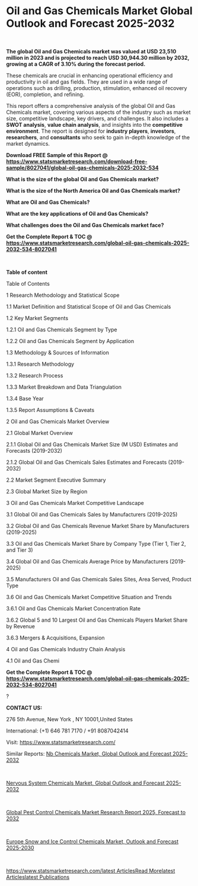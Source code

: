 <h1>Oil and Gas Chemicals Market Global Outlook and Forecast 2025-2032</h1><br/><p><strong>The global Oil and Gas Chemicals market was valued at USD 23,510 million in 2023 and is projected to reach USD 30,944.30 million by 2032, growing at a <strong>CAGR</strong> of 3.10% during the forecast period.</strong></p>
 
 
 
 <p>These chemicals are crucial in enhancing operational efficiency and productivity in oil and gas fields. They are used in a wide range of operations such as drilling, production, stimulation, enhanced oil recovery (EOR), completion, and refining.</p>
 
 
 
 <p>This report offers a comprehensive analysis of the global Oil and Gas Chemicals market, covering various aspects of the industry such as market size, competitive landscape, key drivers, and challenges. It also includes a <strong>SWOT analysis</strong>, <strong>value chain analysis</strong>, and insights into the <strong>competitive environment</strong>. The report is designed for <strong>industry players</strong>, <strong>investors</strong>, <strong>researchers</strong>, and <strong>consultants</strong> who seek to gain in-depth knowledge of the market dynamics.</p>
 
 
 
 <p><strong>Download FREE Sample of this Report @ <a href="https://www.statsmarketresearch.com/download-free-sample/8027041/global-oil-gas-chemicals-2025-2032-534">https://www.statsmarketresearch.com/download-free-sample/8027041/global-oil-gas-chemicals-2025-2032-534</a></strong></p>
 
 
 
 <p><strong>What is the size of the global Oil and Gas Chemicals market?</strong></p>
 
 
 
 <p><strong>What is the size of the North America Oil and Gas Chemicals market?</strong></p>
 
 
 
 <p><strong>What are Oil and Gas Chemicals?</strong></p>
 
 
 
 <p><strong>What are the <strong>key applications</strong> of Oil and Gas Chemicals?</strong></p>
 
 
 
 <p><strong>What challenges does the Oil and Gas Chemicals market face?</strong></p>
 
 
 
 <div><b>Get the Complete Report & TOC @ <a href="https://www.statsmarketresearch.com/global-oil-gas-chemicals-2025-2032-534-8027041">https://www.statsmarketresearch.com/global-oil-gas-chemicals-2025-2032-534-8027041</a></b></div>
 
 
 
 <p><br />
 
 <b>Table of content</b></p>
 
 
 
 <p>Table of Contents<br />
 
 1 Research Methodology and Statistical Scope<br />
 
 1.1 Market Definition and Statistical Scope of Oil and Gas Chemicals<br />
 
 1.2 Key Market Segments<br />
 
 1.2.1 Oil and Gas Chemicals Segment by Type<br />
 
 1.2.2 Oil and Gas Chemicals Segment by Application<br />
 
 1.3 Methodology & Sources of Information<br />
 
 1.3.1 Research Methodology<br />
 
 1.3.2 Research Process<br />
 
 1.3.3 Market Breakdown and Data Triangulation<br />
 
 1.3.4 Base Year<br />
 
 1.3.5 Report Assumptions & Caveats<br />
 
 2 Oil and Gas Chemicals Market Overview<br />
 
 2.1 Global Market Overview<br />
 
 2.1.1 Global Oil and Gas Chemicals Market Size (M USD) Estimates and Forecasts (2019-2032)<br />
 
 2.1.2 Global Oil and Gas Chemicals Sales Estimates and Forecasts (2019-2032)<br />
 
 2.2 Market Segment Executive Summary<br />
 
 2.3 Global Market Size by Region<br />
 
 3 Oil and Gas Chemicals Market Competitive Landscape<br />
 
 3.1 Global Oil and Gas Chemicals Sales by Manufacturers (2019-2025)<br />
 
 3.2 Global Oil and Gas Chemicals Revenue Market Share by Manufacturers (2019-2025)<br />
 
 3.3 Oil and Gas Chemicals Market Share by Company Type (Tier 1, Tier 2, and Tier 3)<br />
 
 3.4 Global Oil and Gas Chemicals Average Price by Manufacturers (2019-2025)<br />
 
 3.5 Manufacturers Oil and Gas Chemicals Sales Sites, Area Served, Product Type<br />
 
 3.6 Oil and Gas Chemicals Market Competitive Situation and Trends<br />
 
 3.6.1 Oil and Gas Chemicals Market Concentration Rate<br />
 
 3.6.2 Global 5 and 10 Largest Oil and Gas Chemicals Players Market Share by Revenue<br />
 
 3.6.3 Mergers & Acquisitions, Expansion<br />
 
 4 Oil and Gas Chemicals Industry Chain Analysis<br />
 
 4.1 Oil and Gas Chemi</p>
 
 
 
 <div><b>Get the Complete Report & TOC @ <a href="https://www.statsmarketresearch.com/global-oil-gas-chemicals-2025-2032-534-8027041">https://www.statsmarketresearch.com/global-oil-gas-chemicals-2025-2032-534-8027041</a></b></div>
 
 
 
 <p>? </p>
 
 
 
 <p><b>CONTACT US:</b><br />
 
 276 5th Avenue, New York , NY 10001,United States<br />
 
 International: (+1) 646 781 7170 / +91 8087042414<br />
 
 Visit: <a href="https://www.statsmarketresearch.com/">https://www.statsmarketresearch.com/</a><br />
 
 Similar Reports: <a href="https://www.statsmarketresearch.com/global-oil-gas-chemicals-2025-2032-534-8027041">Nb Chemicals Market, Global Outlook and Forecast 2025-2032</a><br />
 
 <br />
 
 <a href="https://www.statsmarketresearch.com/global-oil-gas-chemicals-2025-2032-534-8027041">Nervous System Chemicals Market, Global Outlook and Forecast 2025-2032</a><br />
 
 <br />
 
 <a href="https://www.statsmarketresearch.com/global-oil-gas-chemicals-2025-2032-534-8027041">Global Pest Control Chemicals Market Research Report 2025, Forecast to 2032</a><br />
 
 <br />
 
 <a href="https://www.statsmarketresearch.com/global-oil-gas-chemicals-2025-2032-534-8027041">Europe Snow and Ice Control Chemicals Market, Outlook and Forecast 2025-2030</a><br />
 
 <br />
 
 <a href="https://gyeongbokgung.com">https://www.statsmarketresearch.com/</a><a href="https://hallyeomaritime.com">latest Articles</a><a href="https://jingwansa.com">Read More</a><a href="https://nguoiviet.jp/">latest Articles</a><a href="https://www.intelmarketresearch.com/">latest Publications</a></p>